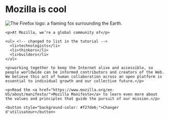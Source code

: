 <!DOCTYPE html>
<html>
  <head>
    <meta charset="utf-8">
    <title>My test page</title>
    <link href='http://fonts.googleapis.com/css?family=Open+Sans' rel='stylesheet' type='text/css'>
    <link href="styles/style.css" rel="stylesheet" type="text/css">
  </head>
  <body>
    <h1>Mozilla is cool</h1>
    <img src="images/firefox-icon.png" alt="The Firefox logo: a flaming fox surrounding the Earth.">

    <p>At Mozilla, we’re a global community of</p>
    
    <ul> <!-- changed to list in the tutorial -->
      <li>technologists</li>
      <li>thinkers</li>
      <li>builders</li>
    </ul>

    <p>working together to keep the Internet alive and accessible, so people worldwide can be informed contributors and creators of the Web. We believe this act of human collaboration across an open platform is essential to individual growth and our collective future.</p>

    <p>Read the <a href="https://www.mozilla.org/en-US/about/manifesto/">Mozilla Manifesto</a> to learn even more about the values and principles that guide the pursuit of our mission.</p>

    <button style="background-color: #f27de6;">Changer d'utilisateur</button>
   
  <script type="text/javascript" src="main.js"></script> 

  </body>
</html>
